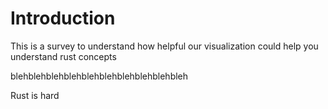 # Introduction

This is a survey to understand how helpful our visualization could help you understand rust concepts

blehblehblehblehblehblehblehblehblehbleh

Rust is hard